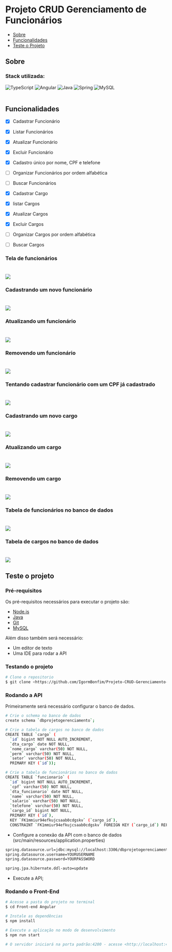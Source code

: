# Projeto CRUD Gerenciamento de Funcionários

* [Sobre](#Sobre)
* [Funcionalidades](#funcionalidades)
* [Teste o Projeto](#teste-o-projeto)


## Sobre

### Stack utilizada:

<div style="display: inline_block">
    <img aling="center" alt="TypeScript" src="https://img.shields.io/badge/TypeScript-007ACC?style=for-the-badge&logo=typescript&logoColor=white">
    <img aling="center" alt="Angular" src="https://img.shields.io/badge/Angular-DD0031?style=for-the-badge&logo=angular&logoColor=white">
    <img aling="center" alt="Java" src="https://img.shields.io/badge/Java-ED8B00?style=for-the-badge&logo=java&logoColor=white">
    <img aling="center" alt="Spring" src="https://img.shields.io/badge/Spring-6DB33F?style=for-the-badge&logo=spring&logoColor=white">
    <img aling="center" alt="MySQL" src="https://img.shields.io/badge/MySQL-00000F?style=for-the-badge&logo=mysql&logoColor=white">
</div><br>

## Funcionalidades

- [x] Cadastrar Funcionário
- [x] Listar Funcionários
- [x] Atualizar Funcionário
- [x] Excluir Funcionário
- [x] Cadastro único por nome, CPF e telefone
- [ ] Organizar Funcionários por ordem alfabética
- [ ] Buscar Funcionários

- [x] Cadastrar Cargo
- [x] listar Cargos
- [x] Atualizar Cargos
- [x] Excluir Cargos
- [ ] Organizar Cargos por ordem alfabética
- [ ] Buscar Cargos

### Tela de funcionários

<h1>
    <img src="./Imagens Readme/telafuncionarios.png">
</h1>

### Cadastrando um novo funcionário

<h1>
    <img src="./Imagens Readme/cadastrarfuncionario.gif">
</h1>

### Atualizando um funcionário

<h1>
    <img src="./Imagens Readme/atualizarfuncionario.gif">
</h1>

### Removendo um funcionário

<h1>
    <img src="./Imagens Readme/removerfuncionario.gif">
</h1>

### Tentando cadastrar funcionário com um CPF já cadastrado

<h1>
    <img src="./Imagens Readme/cpfunico.gif">
</h1>

### Cadastrando um novo cargo

<h1>
    <img src="./Imagens Readme/cadastrarcargo.gif">
</h1>

### Atualizando um cargo

<h1>
    <img src="./Imagens Readme/atualizarcargo.gif">
</h1>

### Removendo um cargo

<h1>
    <img src="./Imagens Readme/removercargo.gif">
</h1>

### Tabela de funcionários no banco de dados

<h1>
    <img src="./Imagens Readme/bdfuncionarios.png">
</h1>

### Tabela de cargos no banco de dados

<h1>
    <img src="./Imagens Readme/bdcargos.png">
</h1>

## Teste o projeto

### Pré-requisitos

Os pré-requisitos necessários para executar o projeto são:

* [Node.js](https://nodejs.org/en/)
* [Java](https://www.oracle.com/java/technologies/downloads/#jdk17-windows)
* [Git](https://git-scm.com/downloads)
* [MySQL](https://dev.mysql.com/downloads/installer/)

Além disso também será necessário:

* Um editor de texto
* Uma IDE para rodar a API

### Testando o projeto

```bash
# Clone o repositorio
$ git clone <https://github.com/IgormBonfim/Projeto-CRUD-Gerenciamento-de-Funcionarios.git>
```

### Rodando a API
Primeiramente será necessário configurar o banco de dados.

```bash
# Crie o schema no banco de dados
create schema `dbprojetogerenciamento`;

# Crie a tabela de cargos no banco de dados
CREATE TABLE `cargo` (
  `id` bigint NOT NULL AUTO_INCREMENT,
  `dta_cargo` date NOT NULL,
  `nome_cargo` varchar(50) NOT NULL,
  `perm` varchar(50) NOT NULL,
  `setor` varchar(50) NOT NULL,
  PRIMARY KEY (`id`));

# Crie a tabela de funcionários no banco de dados
CREATE TABLE `funcionario` (
  `id` bigint NOT NULL AUTO_INCREMENT,
  `cpf` varchar(50) NOT NULL,
  `dta_funcionario` date NOT NULL,
  `name` varchar(50) NOT NULL,
  `salario` varchar(50) NOT NULL,
  `telefone` varchar(50) NOT NULL,
  `cargo_id` bigint NOT NULL,
  PRIMARY KEY (`id`),
  KEY `FK1mmiur94efkujcsaab0cdgskv` (`cargo_id`),
  CONSTRAINT `FK1mmiur94efkujcsaab0cdgskv` FOREIGN KEY (`cargo_id`) REFERENCES `cargo` (`id`));
  ```

* Configure a conexão da API com o banco de dados (src/main/resources/application.properties)

```bash
spring.datasource.url=jdbc:mysql://localhost:3306/dbprojetogerenciamento?useTimezone=true&serverTimezone=UTC
spring.datasource.username=YOURUSERNAME
spring.datasource.password=YOURPASSWORD

spring.jpa.hibernate.ddl-auto=update
```

* Execute a API;


### Rodando o Front-End

```bash
# Acesse a pasta do projeto no terminal
$ cd Front-end Angular

# Instale as dependências
$ npm install

# Execute a aplicação no modo de desenvolvimento
$ npm run start

# O servidor iniciará na porta padrão:4200 - acesse <http://localhost:4200>
```
